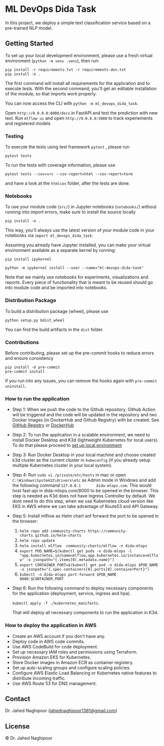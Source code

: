 # ML DevOps Dida Task

In this project, we deploy a simple text classification service based on a pre-trained NLP model.

## Getting Started

To set up your local development environment, please use a fresh virtual environment (`python -m venv .venv`), then run:

    pip install -r requirements.txt -r requirements-dev.txt
    pip install -e .

The first command will install all requirements for the application and to execute tests.
With the second command, you'll get an editable installation of the module, so that imports work properly.

You can now access the CLI with `python -m ml_devops_dida_task`.

Open `http://0.0.0.0:8000/docs` in FastAPI and test the prediction with new text. Run `mlflow ui` and open `http://0.0.0.0:5000` to track experiements and registered models


### Testing

To execute the tests using test framework `pytest` , please run

    pytest tests

To run the tests with coverage information, please use

    pytest tests --cov=src --cov-report=html --cov-report=term

and have a look at the `htmlcov` folder, after the tests are done.

### Notebooks

To use your module code (`src/`) in Jupyter notebooks (`notebooks/`) without running into import errors, make sure to install the source locally

    pip install -e .

This way, you'll always use the latest version of your module code in your notebooks via `import ml_devops_dida_task`.

Assuming you already have Jupyter installed, you can make your virtual environment available as a separate kernel by running:

    pip install ipykernel

    python -m ipykernel install --user --name="ml-devops-dida-task"

Note that we mainly use notebooks for experiments, visualizations and reports. Every piece of functionality that is meant to be reused should go into module code and be imported into notebooks.

### Distribution Package

To build a distribution package (wheel), please use

    python setup.py bdist_wheel

You can find the build artifacts in the `dist` folder.

### Contributions

Before contributing, please set up the pre-commit hooks to reduce errors and ensure consistency

    pip install -U pre-commit
    pre-commit install

If you run into any issues, you can remove the hooks again with `pre-commit uninstall`.

### How to run the application
- Step 1: When we push the code to the Github repository, Github Action will be triggered and the code will be updated in the repository and two Docker images (in DockerHub and Github Registry) with be created. See [GitHub Registry](https://github.com/JahedNaghipoor/ml-devops-dida-task/pkgs/container/ml-devops-dida-task) or [DockerHub](https://hub.docker.com/repository/docker/jahednaghipoor/ml_devops_dida_task/tags?page=1&ordering=last_updated)

- Step 2: To run the application in a scalable environment, we need to install Docker Desktop and K3d (lightweight Kubernetes for local users). To do that please proceed to [set up local environment](kubernetes_manifests/README.asciidoc)

- Step 3: Run Docker Desktop in your local machine and choose created k3d cluster as the current cluster in `kubeconfig` (if you already setup multiple Kubernetes cluster in your local system).

- Step 4: Run `sudo vi /private/etc/hosts` in mac or open `C:\Windows\System32\drivers\etc` as Admin mode in Windows and add the following command
  `127.0.0.1       dida-mlops.com`. This would host fast-api in dida-mlops.com/8000 to be opened in the browser. This step is needed as K3d does not have Ingress Controller by default. We dont need to do this step, when we use Kubernetes cloud version like EKS in AWS where we can take advantage of Route53 and API Gateway.

- Step 5: Install mlflow as Helm chart anf forward the port to be opened in the browser:
   1. `helm repo add community-charts https://community-charts.github.io/helm-charts`
   2. `helm repo update`
   3. `helm install mlflow  community-charts/mlflow -n dida-mlops`
   4. `export POD_NAME=$(kubectl get pods -n dida-mlops -l "app.kubernetes.io/name=mlflow,app.kubernetes.io/instance=mlflow" -o jsonpath="{.items[0].metadata.name}")`
   5. `export CONTAINER_PORT=$(kubectl get pod -n dida-mlops $POD_NAME -o jsonpath="{.spec.containers[0].ports[0].containerPort}")`
   6. `kubectl -n dida-mlops port-forward $POD_NAME 8080:$CONTAINER_PORT`

- Step 6: Run the following command to deploy necessary components for the application (deployment, service, ingress and hpa).
  
  `kubectl apply -f ./kubernetes_manifests`.
  
  That will deploy all necessary components to run the application in K3d.


### How to deploy the application in AWS

- Create an AWS account if you don't have any.
- Deploy code in AWS code commits.
- Use AWS CodeBuild for code deployment.
- Set up necessary IAM roles and permissions using Terraform.
- Provision Amazon EKS for Kubernetes.
- Store Docker images in Amazon ECR as container registery.
- Set up auto-scaling groups and configure scaling policies.
- Configure AWS Elastic Load Balancing or Kubernetes native features to distribute incoming traffic.
- Use AWS Route 53 for DNS management.

## Contact

Dr. Jahed Naghipoor (jahednaghipoor1361@gmail.com)

## License

© Dr. Jahed Naghipoor
